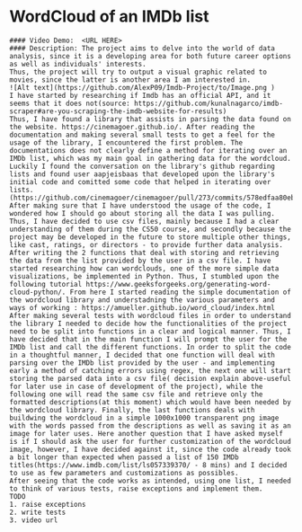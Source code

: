 # WordCloud of an IMDb list 
    #### Video Demo:  <URL HERE>
    #### Description: The project aims to delve into the world of data analysis, since it is a developing area for both future career options as well as individuals' interests.
    Thus, the project will try to output a visual graphic related to movies, since the latter is another area I am interested in.
    ![Alt text](https://github.com/AlexP09/Imdb-Project/to/Image.png )
    I have started by researching if Imdb has an official API, and it seems that it does not(source: https://github.com/kunalnagarco/imdb-scraper#are-you-scraping-the-imdb-website-for-results)
    Thus, I have found a library that assists in parsing the data found on the website. https://cinemagoer.github.io/. After reading the documentation and making several small tests to get a feel for the usage of the library, I encountered the first problem. The documentations does not clearly define a method for iterating over an IMDb list, which was my main goal in gathering data for the wordcloud. Luckily I found the conversation on the library's github regarding lists and found user aapjeisbaas that developed upon the library's initial code and comitted some code that helped in iterating over lists.(https://github.com/cinemagoer/cinemagoer/pull/273/commits/578edfaa80eb1a8f9c8e380da53c5384216fb96d)
    After making sure that I have understood the usage of the code, I wondered how I should go about storing all the data I was pulling. Thus, I have decided to use csv files, mainly because I had a clear understanding of them during the CS50 course, and secondly because the project may be developed in the future to store multiple other things, like cast, ratings, or directors - to provide further data analysis.
    After writing the 2 functions that deal with storing and retrieving the data from the list provided by the user in a csv file. I have started researching how can wordclouds, one of the more simple data visualizations, be implemented in Python. Thus, I stumbled upon the following tutorial https://www.geeksforgeeks.org/generating-word-cloud-python/. From here I started reading the simple documentation of the wordcloud library and understadning the various parameters and ways of working : https://amueller.github.io/word_cloud/index.html
    After making several tests with wordcloud files in order to understand the library I needed to decide how the functionalities of the project need to be split into functions in a clear and logical manner. Thus, I have decided that in the main function I will prompt the user for the IMDb list and call the different functions. In order to split the code in a thoughtful manner, I decided that one function will deal with parsing over the IMDb list provided by the user - and implementing early a method of catching errors using regex, the next one will start storing the parsed data into a csv file( decision explain above-useful for later use in case of development of the project), while the following one will read the same csv file and retrieve only the formatted descriptions(at this moment) which would have been needed by the wordcloud library. Finally, the last functions deals with buildwing the wordcloud in a simple 1000x1000 transparent png image with the words passed from the descriptions as well as saving it as an image for later uses. Here another question that I have asked myself is if I should ask the user for further customization of the wordcloud image, however, I have decided against it, since the code already took a bit longer than expected when passed a list of 150 IMDb titles(https://www.imdb.com/list/ls057339370/ - 8 mins) and I decided to use as few parameters and customizations as possibles.
    After seeing that the code works as intended, using one list, I needed to think of various tests, raise exceptions and implement them.
    TODO
    1. raise exceptions
    2. write tests
    3. video url
